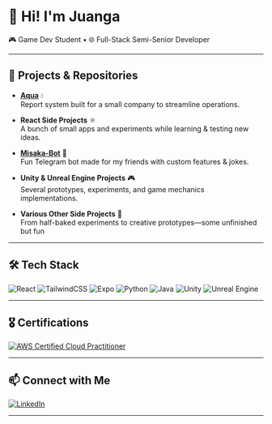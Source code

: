 # 👋 Hi! I'm Juanga  

🎮 Game Dev Student • 🌐 Full-Stack Semi-Senior Developer  

---

## 📂 Projects & Repositories  

- **[Aqua](#)** 💧  
  Report system built for a small company to streamline operations.  

- **React Side Projects** ⚛️  
  A bunch of small apps and experiments while learning & testing new ideas.  

- **[Misaka-Bot](#)** 🤖  
  Fun Telegram bot made for my friends with custom features & jokes.  

- **Unity & Unreal Engine Projects** 🎮  
  Several prototypes, experiments, and game mechanics implementations.  

- **Various Other Side Projects** 🔧  
  From half-baked experiments to creative prototypes—some unfinished but fun

---

## 🛠️ Tech Stack  

![React](https://img.shields.io/badge/-React-61DAFB?style=for-the-badge&logo=react&logoColor=000000) ![TailwindCSS](https://img.shields.io/badge/-TailwindCSS-06B6D4?style=for-the-badge&logo=tailwindcss&logoColor=ffffff) ![Expo](https://img.shields.io/badge/-Expo-000020?style=for-the-badge&logo=expo&logoColor=ffffff) ![Python](https://img.shields.io/badge/-Python-3776AB?style=for-the-badge&logo=python&logoColor=ffffff) ![Java](https://img.shields.io/badge/-Java-007396?style=for-the-badge&logo=java&logoColor=ffffff) ![Unity](https://img.shields.io/badge/-Unity-000000?style=for-the-badge&logo=unity&logoColor=ffffff) ![Unreal Engine](https://img.shields.io/badge/-Unreal%20Engine-313131?style=for-the-badge&logo=unrealengine&logoColor=ffffff)

---

## 🎖️ Certifications  

[![AWS Certified Cloud Practitioner](https://images.credly.com/size/120x120/images/00634f82-b07f-4bbd-a6bb-53de397fc3a6/image.png)](https://www.credly.com/badges/74fbe8d4-4312-48b9-9670-3c3033888f8a/public_url)  

---

## 📫 Connect with Me  

[![LinkedIn](https://img.shields.io/badge/-LinkedIn-0A66C2?style=for-the-badge&logo=linkedin&logoColor=ffffff)](https://www.linkedin.com/in/juan-gabriel-ricci)  

---
